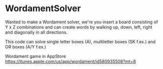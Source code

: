 # WordamentSolver

Wanted to make a Wordament solver, we're you insert a board consisting of Y x Z combinations and can create words by walking up, down, left, right and diagonally in all directions.

This code can solve single letter boxes (A), multiletter boxes (SK f.ex.) and OR boxes (A/Y f.ex.)

Wordament game in AppStore
https://itunes.apple.com/us/app/wordament/id580935508?mt=8
